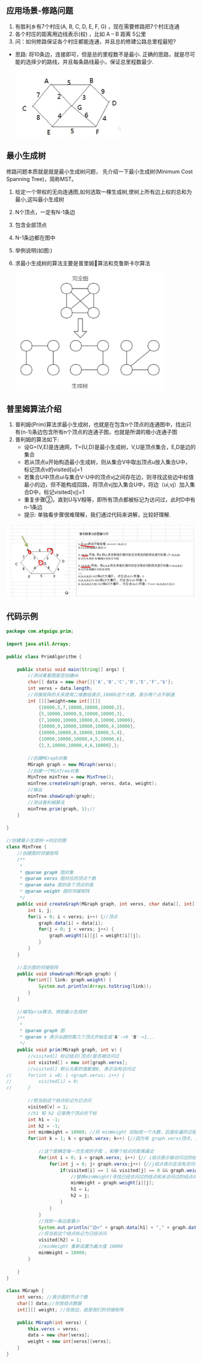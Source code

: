 ## 应用场景-修路问题

1) 有胜利乡有7个村庄(A, B, C, D, E, F, G) ，现在需要修路把7个村庄连通
2) 各个村庄的距离用边线表示(权) ，比如 A – B 距离 5公里
3) 问：如何修路保证各个村庄都能连通，并且总的修建公路总里程最短?
* 思路: 将10条边，连接即可，但是总的里程数不是最小.
正确的思路，就是尽可能的选择少的路线，并且每条路线最小，保证总里程数最少.

  ![image-1](images/1.png) 

## 最小生成树

修路问题本质就是就是最小生成树问题， 先介绍一下最小生成树(Minimum Cost Spanning Tree)，简称MST。
1) 给定一个带权的无向连通图,如何选取一棵生成树,使树上所有边上权的总和为最小,这叫最小生成树 
2) N个顶点，一定有N-1条边
3) 包含全部顶点
4) N-1条边都在图中
5) 举例说明(如图:)
6) 求最小生成树的算法主要是普里姆算法和克鲁斯卡尔算法

   ![image-1](images/2.png) 

## 普里姆算法介绍
1) 普利姆(Prim)算法求最小生成树，也就是在包含n个顶点的连通图中，找出只有(n-1)条边包含所有n个顶点的连通子图，也就是所谓的极小连通子图
2) 普利姆的算法如下:
   * 设G=(V,E)是连通网，T=(U,D)是最小生成树，V,U是顶点集合，E,D是边的集合 
   * 若从顶点u开始构造最小生成树，则从集合V中取出顶点u放入集合U中，标记顶点v的visited[u]=1
   * 若集合U中顶点ui与集合V-U中的顶点vj之间存在边，则寻找这些边中权值最小的边，但不能构成回路，将顶点vj加入集合U中，将边（ui,vj）加入集合D中，标记visited[vj]=1
   * 重复步骤②，直到U与V相等，即所有顶点都被标记为访问过，此时D中有n-1条边
   * 提示: 单独看步骤很难理解，我们通过代码来讲解，比较好理解.

![image-1](images/3.png) 

## 代码示例
````java
package com.atguigu.prim;

import java.util.Arrays;

public class PrimAlgorithm {

	public static void main(String[] args) {
		//测试看看图是否创建ok
		char[] data = new char[]{'A','B','C','D','E','F','G'};
		int verxs = data.length;
		//邻接矩阵的关系使用二维数组表示,10000这个大数，表示两个点不联通
		int [][]weight=new int[][]{
            {10000,5,7,10000,10000,10000,2},
            {5,10000,10000,9,10000,10000,3},
            {7,10000,10000,10000,8,10000,10000},
            {10000,9,10000,10000,10000,4,10000},
            {10000,10000,8,10000,10000,5,4},
            {10000,10000,10000,4,5,10000,6},
            {2,3,10000,10000,4,6,10000},};
            
        //创建MGraph对象
        MGraph graph = new MGraph(verxs);
        //创建一个MinTree对象
        MinTree minTree = new MinTree();
        minTree.createGraph(graph, verxs, data, weight);
        //输出
        minTree.showGraph(graph);
        //测试普利姆算法
        minTree.prim(graph, 1);// 
	}

}

//创建最小生成树->村庄的图
class MinTree {
	//创建图的邻接矩阵
	/**
	 * 
	 * @param graph 图对象
	 * @param verxs 图对应的顶点个数
	 * @param data 图的各个顶点的值
	 * @param weight 图的邻接矩阵
	 */
	public void createGraph(MGraph graph, int verxs, char data[], int[][] weight) {
		int i, j;
		for(i = 0; i < verxs; i++) {//顶点
			graph.data[i] = data[i];
			for(j = 0; j < verxs; j++) {
				graph.weight[i][j] = weight[i][j];
			}
		}
	}
	
	//显示图的邻接矩阵
	public void showGraph(MGraph graph) {
		for(int[] link: graph.weight) {
			System.out.println(Arrays.toString(link));
		}
	}
	
	//编写prim算法，得到最小生成树
	/**
	 * 
	 * @param graph 图
	 * @param v 表示从图的第几个顶点开始生成'A'->0 'B'->1...
	 */
	public void prim(MGraph graph, int v) {
		//visited[] 标记结点(顶点)是否被访问过
		int visited[] = new int[graph.verxs];
		//visited[] 默认元素的值都是0, 表示没有访问过
//		for(int i =0; i <graph.verxs; i++) {
//			visited[i] = 0;
//		}
		
		//把当前这个结点标记为已访问
		visited[v] = 1;
		//h1 和 h2 记录两个顶点的下标
		int h1 = -1;
		int h2 = -1;
		int minWeight = 10000; //将 minWeight 初始成一个大数，后面在遍历过程中，会被替换
		for(int k = 1; k < graph.verxs; k++) {//因为有 graph.verxs顶点，普利姆算法结束后，有 graph.verxs-1边
			
			//这个是确定每一次生成的子图 ，和哪个结点的距离最近
			for(int i = 0; i < graph.verxs; i++) {// i结点表示被访问过的结点
				for(int j = 0; j< graph.verxs;j++) {//j结点表示还没有访问过的结点
					if(visited[i] == 1 && visited[j] == 0 && graph.weight[i][j] < minWeight) {
						//替换minWeight(寻找已经访问过的结点和未访问过的结点间的权值最小的边)
						minWeight = graph.weight[i][j];
						h1 = i;
						h2 = j;
					}
				}
			}
			//找到一条边是最小
			System.out.println("边<" + graph.data[h1] + "," + graph.data[h2] + "> 权值:" + minWeight);
			//将当前这个结点标记为已经访问
			visited[h2] = 1;
			//minWeight 重新设置为最大值 10000
			minWeight = 10000;
		}
		
	}
}

class MGraph {
	int verxs; //表示图的节点个数
	char[] data;//存放结点数据
	int[][] weight; //存放边，就是我们的邻接矩阵
	
	public MGraph(int verxs) {
		this.verxs = verxs;
		data = new char[verxs];
		weight = new int[verxs][verxs];
	}
}


````